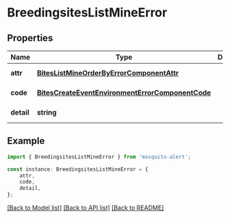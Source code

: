# BreedingsitesListMineError


## Properties

Name | Type | Description | Notes
------------ | ------------- | ------------- | -------------
**attr** | [**BitesListMineOrderByErrorComponentAttr**](BitesListMineOrderByErrorComponentAttr.md) |  | [default to undefined]
**code** | [**BitesCreateEventEnvironmentErrorComponentCode**](BitesCreateEventEnvironmentErrorComponentCode.md) |  | [default to undefined]
**detail** | **string** |  | [default to undefined]

## Example

```typescript
import { BreedingsitesListMineError } from 'mosquito-alert';

const instance: BreedingsitesListMineError = {
    attr,
    code,
    detail,
};
```

[[Back to Model list]](../README.md#documentation-for-models) [[Back to API list]](../README.md#documentation-for-api-endpoints) [[Back to README]](../README.md)
